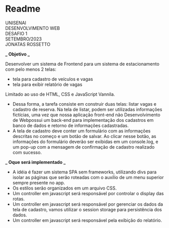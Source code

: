 # Readme

UNISENAI <br>
DESENVOLVIMENTO WEB <br>
DESAFIO 1 <br>
SETEMBRO/2023 <br>
JONATAS ROSSETTO

**_ Objetivo _** <br>

Desenvolver um sistema de Frontend para um sistema de estacionamento com pelo menos 2 telas:

- tela para cadastro de veículos e vagas
- tela para exibir relatório de vagas

Limitado ao uso de HTML, CSS e JavaScript Vannila.

- Dessa forma, a tarefa consiste em construir duas telas: listar vagas e cadastro de reserva. Na tela de listar, podem ser utilizadas informações fictícias, uma vez que nossa aplicação front-end não Desenvolvimento de Webpossui um back-end para implementação dos cadastros em banco de dados e retorno de informações cadastradas.
- A tela de cadastro deve conter um formulário com as informações descritas no começo e um botão de salvar. Ao clicar nesse botão, as informações do formulário deverão ser exibidas em um console.log, e um pop-up com a mensagem de confirmação de cadastro realizado com sucesso.

**_ Oque será implementado _** <br>

- A idéia é fazer um sistema SPA sem frameworks, utilizando divs para isolar as páginas que serão roteadas com o auxílio de um menu superior sempre presente no app.
- Os estilos serão organizados em um arquivo CSS.
- Um controller em javascript será responsável por controlar o display das rotas.
- Um controller em javascript será responsável por gerenciar os dados da tela de cadastro, vamos utilizar o session storage para persistência dos dados.
- Um controller em javascript será responsável pela exibição do relatório.
